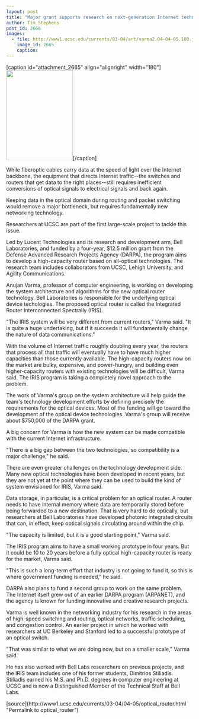 ```yaml
---
layout: post
title: "Major grant supports research on next-generation Internet technology"
author: Tim Stephens
post_id: 2666
images:
  - file: http://www1.ucsc.edu/currents/03-04/art/varma2.04-04-05.180.jpg
    image_id: 2665
    caption: 
---
```


[caption id="attachment_2665" align="alignright" width="180"]<a href="http://localhost/mysite/wp-content/uploads/2004/04/varma2.04-04-05.180.jpg"><img class="size-full wp-image-2665" src="http://localhost/mysite/wp-content/uploads/2004/04/varma2.04-04-05.180.jpg" alt="" width="180" height="242" /></a>[/caption]
<p>
  While fiberoptic cables carry data at the speed of light over the Internet backbone, the equipment that directs Internet traffic--the switches and routers that get data to the right places--still requires inefficient conversions of optical signals to electrical signals and back again.<br>
</p>
<p>
  Keeping data in the optical domain during routing and packet switching would remove a major bottleneck, but requires fundamentally new networking technology.
</p>
<p>
  Researchers at UCSC are part of the first large-scale project to tackle this issue.<br>
</p>
<p>
  Led by Lucent Technologies and its research and development arm, Bell Laboratories, and funded by a four-year, $12.5 million grant from the Defense Advanced Research Projects Agency (DARPA), the program aims to develop a high-capacity router based on all-optical technologies. The research team includes collaborators from UCSC, Lehigh University, and Agility Communications.<br>
</p>
<p>
  Anujan Varma, professor of computer engineering, is working on developing the system architecture and algorithms for the new optical router technology. Bell Laboratories is responsible for the underlying optical device techologies. The proposed optical router is called the Integrated Router Interconnected Spectrally (IRIS).<br>
</p>
<p>
  "The IRIS system will be very different from current routers," Varma said. "It is quite a huge undertaking, but if it succeeds it will fundamentally change the nature of data communications."<br>
</p>
<p>
  With the volume of Internet traffic roughly doubling every year, the routers that process all that traffic will eventually have to have much higher capacities than those currently available. The high-capacity routers now on the market are bulky, expensive, and power-hungry, and building even higher-capacity routers with existing technologies will be difficult, Varma said. The IRIS program is taking a completely novel approach to the problem.<br>
</p>
<p>
  The work of Varma's group on the system architecture will help guide the team's technology development efforts by defining precisely the requirements for the optical devices. Most of the funding will go toward the development of the optical device technologies. Varma's group will receive about $750,000 of the DARPA grant.<br>
</p>
<p>
  A big concern for Varma is how the new system can be made compatible with the current Internet infrastructure.<br>
</p>
<p>
  "There is a big gap between the two technologies, so compatibility is a major challenge," he said.<br>
</p>
<p>
  There are even greater challenges on the technology development side. Many new optical technologies have been developed in recent years, but they are not yet at the point where they can be used to build the kind of system envisioned for IRIS, Varma said.<br>
</p>
<p>
  Data storage, in particular, is a critical problem for an optical router. A router needs to have internal memory where data are temporarily stored before being forwarded to a new destination. That is very hard to do optically, but researchers at Bell Laboratories have developed photonic integrated circuits that can, in effect, keep optical signals circulating around within the chip.<br>
</p>
<p>
  "The capacity is limited, but it is a good starting point," Varma said.<br>
</p>
<p>
  The IRIS program aims to have a small working prototype in four years. But it could be 10 to 20 years before a fully optical high-capacity router is ready for the market, Varma said.<br>
</p>
<p>
  "This is such a long-term effort that industry is not going to fund it, so this is where government funding is needed," he said.<br>
</p>
<p>
  DARPA also plans to fund a second group to work on the same problem. The Internet itself grew out of an earlier DARPA program (ARPANET), and the agency is known for funding innovative and creative research projects.<br>
</p>
<p>
  Varma is well known in the networking industry for his research in the areas of high-speed switching and routing, optical networks, traffic scheduling, and congestion control. An earlier project in which he worked with researchers at UC Berkeley and Stanford led to a successful prototype of an optical switch.<br>
</p>
<p>
  "That was similar to what we are doing now, but on a smaller scale," Varma said.<br>
</p>
<p>
  He has also worked with Bell Labs researchers on previous projects, and the IRIS team includes one of his former students, Dimitrios Stiliadis. Stiliadis earned his M.S. and Ph.D. degrees in computer engineering at UCSC and is now a Distinguished Member of the Technical Staff at Bell Labs.<br>
</p>
[source](http://www1.ucsc.edu/currents/03-04/04-05/optical_router.html "Permalink to optical_router")
